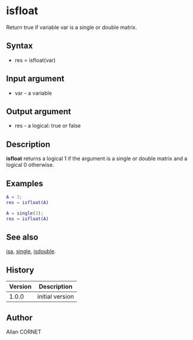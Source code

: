 

# isfloat

Return true if variable var is a single or double matrix.

## Syntax

- res = isfloat(var)

## Input argument

 - var - a variable

## Output argument

 - res - a logical: true or false

## Description

<b>isfloat</b> returns a logical 1 if the argument is a single or double matrix and a logical 0 otherwise.

## Examples

```matlab
A = 3;
res = isfloat(A)
```
```matlab
A = single(3);
res = isfloat(A)
```

## See also

[isa](isa.md), [single](single.html), [isdouble](isdouble.md).
## History

|Version|Description|
|------|------|
|1.0.0|initial version|


## Author

Allan CORNET



